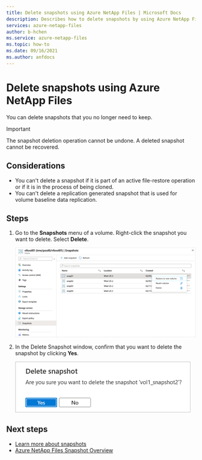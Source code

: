 ```yaml
---
title: Delete snapshots using Azure NetApp Files | Microsoft Docs
description: Describes how to delete snapshots by using Azure NetApp Files.
services: azure-netapp-files
author: b-hchen
ms.service: azure-netapp-files
ms.topic: how-to
ms.date: 09/16/2021
ms.author: anfdocs
---
```


# Delete snapshots using Azure NetApp Files 

You can delete snapshots that you no longer need to keep. 

> [!IMPORTANT]
> The snapshot deletion operation cannot be undone. A deleted snapshot cannot be recovered. 

## Considerations 

* You can't delete a snapshot if it is part of an active file-restore operation or if it is in the process of being cloned.
* You can't delete a replication generated snapshot that is used for volume baseline data replication.

## Steps

1. Go to the **Snapshots** menu of a volume. Right-click the snapshot you want to delete. Select **Delete**.

    ![Screenshot that describes the right-click menu of a snapshot](./media/shared/snapshot-right-click-menu.png) 

2. In the Delete Snapshot window, confirm that you want to delete the snapshot by clicking **Yes**. 

    ![Screenshot that confirms snapshot deletion](./media/snapshots-delete/snapshot-confirm-delete.png)  

## Next steps

* [Learn more about snapshots](snapshots-introduction.md)
* [Azure NetApp Files Snapshot Overview](https://anfcommunity.com/2021/01/31/azure-netapp-files-snapshot-overview/)
